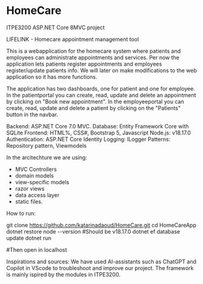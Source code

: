 # HomeCare
ITPE3200 ASP.NET Core 8MVC project

LIFELINK - Homecare appointment management tool

This is a webapplication for the homecare system where patients 
and employees can administrate appointments and services. Per now the application lets patients register appointments and employees register/update patients info. We will later on make modifications to the web application so it has more functions.

The application has two dashboards, one for patient and one for employee.
In the patientportal you can create, read, update and delete an appointment by clicking on "Book new appointment".
In the employeeportal you can create, read, update and delete a patient by clicking on the "Patients" button in the navbar.

Backend: ASP.NET Core 7.0 MVC.
Database: Entity Framework Core with SQLite
Frontend: HTML%, CSS#, Bootstrap 5, Javascript
Node.js: v18.17.0
Authentication: ASP.NET Core Identity
Logging: ILogger
Patterns: Repository pattern, Viewmodels

In the arcitechture we are using:
- MVC Controllers
- domain models
- view-specific models
- razor views
- data access layer
- static files.

How to run:

git clone <https://github.com/katarinadaoud/HomeCare.git>
cd HomeCareApp
dotnet restore
node --version #Should be v18.17.0
dotnet ef database update
dotnet run

#Then open in localhost

Inspirations and sources:
We have used AI-assistants such as ChatGPT and Copilot in VScode to troubleshoot and improve our project. The framework is mainly ispired by the modules in ITPE3200.
